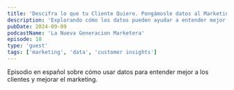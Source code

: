 ```yaml
---
title: 'Descifra lo que tu Cliente Quiere. Pongámosle datos al Marketing'
description: 'Explorando cómo los datos pueden ayudar a entender mejor a los clientes y mejorar las estrategias de marketing.'
pubDate: 2024-09-09
podcastName: 'La Nueva Generacion Marketera'
episode: 18
type: 'guest'
tags: ['marketing', 'data', 'customer insights']
---
```


Episodio en español sobre cómo usar datos para entender mejor a los clientes y mejorar el marketing.
